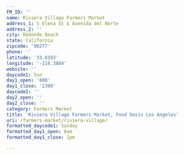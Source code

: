 ```yaml
---
FM_ID: ''
name: Riviera Village Farmers Market
address_1: S Elena St & Avenida del Norte
address_2: ''
city: Redondo Beach
state: California
zipcode: '90277'
phone: ''
latitude: '33.8193'
longitude: '-118.3884'
website: ''
daycode1: Sun
day1_open: '800'
day1_close: '1300'
daycode2: ''
day2_open: ''
day2_close: ''
category: Farmers Market
title: 'Riviera Village Farmers Market, Food Oasis Los Angeles'
uri: /farmers-market/riviera-village/
formatted_daycode1: Sunday
formatted_day1_open: 8am
formatted_day1_close: 1pm

---
```

